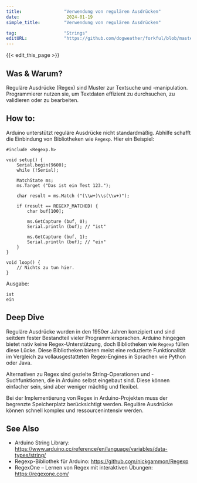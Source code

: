 ```yaml
---
title:                "Verwendung von regulären Ausdrücken"
date:                  2024-01-19
simple_title:         "Verwendung von regulären Ausdrücken"

tag:                  "Strings"
editURL:              "https://github.com/dogweather/forkful/blob/master/content/de/arduino/using-regular-expressions.md"
---
```


{{< edit_this_page >}}

## Was & Warum?
Reguläre Ausdrücke (Regex) sind Muster zur Textsuche und -manipulation. Programmierer nutzen sie, um Textdaten effizient zu durchsuchen, zu validieren oder zu bearbeiten.

## How to:
Arduino unterstützt reguläre Ausdrücke nicht standardmäßig. Abhilfe schafft die Einbindung von Bibliotheken wie `Regexp`. Hier ein Beispiel:

```Arduino
#include <Regexp.h>

void setup() {
    Serial.begin(9600);
    while (!Serial);

    MatchState ms;
    ms.Target ("Das ist ein Test 123.");
    
    char result = ms.Match ("(\\w+)\\s(\\w+)");
  
    if (result == REGEXP_MATCHED) {
        char buf[100];

        ms.GetCapture (buf, 0);
        Serial.println (buf); // "ist"
        
        ms.GetCapture (buf, 1);
        Serial.println (buf); // "ein"
    }
}

void loop() {
    // Nichts zu tun hier.
}
```

Ausgabe:
```
ist
ein
```

## Deep Dive

Reguläre Ausdrücke wurden in den 1950er Jahren konzipiert und sind seitdem fester Bestandteil vieler Programmiersprachen. Arduino hingegen bietet nativ keine Regex-Unterstützung, doch Bibliotheken wie `Regexp` füllen diese Lücke. Diese Bibliotheken bieten meist eine reduzierte Funktionalität im Vergleich zu vollausgestatteten Regex-Engines in Sprachen wie Python oder Java.

Alternativen zu Regex sind gezielte String-Operationen und -Suchfunktionen, die in Arduino selbst eingebaut sind. Diese können einfacher sein, sind aber weniger mächtig und flexibel.

Bei der Implementierung von Regex in Arduino-Projekten muss der begrenzte Speicherplatz berücksichtigt werden. Reguläre Ausdrücke können schnell komplex und ressourcenintensiv werden.

## See Also

- Arduino String Library: https://www.arduino.cc/reference/en/language/variables/data-types/string/
- Regexp-Bibliothek für Arduino: https://github.com/nickgammon/Regexp
- RegexOne – Lernen von Regex mit interaktiven Übungen: https://regexone.com/
